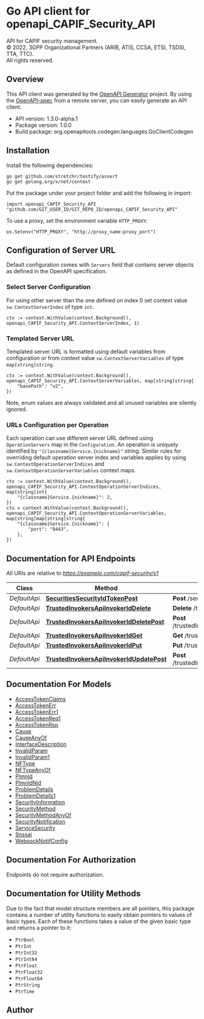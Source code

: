 # Go API client for openapi_CAPIF_Security_API

API for CAPIF security management.  
© 2022, 3GPP Organizational Partners (ARIB, ATIS, CCSA, ETSI, TSDSI, TTA, TTC).  
All rights reserved.


## Overview
This API client was generated by the [OpenAPI Generator](https://openapi-generator.tech) project.  By using the [OpenAPI-spec](https://www.openapis.org/) from a remote server, you can easily generate an API client.

- API version: 1.3.0-alpha.1
- Package version: 1.0.0
- Build package: org.openapitools.codegen.languages.GoClientCodegen

## Installation

Install the following dependencies:

```shell
go get github.com/stretchr/testify/assert
go get golang.org/x/net/context
```

Put the package under your project folder and add the following in import:

```golang
import openapi_CAPIF_Security_API "github.com/GIT_USER_ID/GIT_REPO_ID/openapi_CAPIF_Security_API"
```

To use a proxy, set the environment variable `HTTP_PROXY`:

```golang
os.Setenv("HTTP_PROXY", "http://proxy_name:proxy_port")
```

## Configuration of Server URL

Default configuration comes with `Servers` field that contains server objects as defined in the OpenAPI specification.

### Select Server Configuration

For using other server than the one defined on index 0 set context value `sw.ContextServerIndex` of type `int`.

```golang
ctx := context.WithValue(context.Background(), openapi_CAPIF_Security_API.ContextServerIndex, 1)
```

### Templated Server URL

Templated server URL is formatted using default variables from configuration or from context value `sw.ContextServerVariables` of type `map[string]string`.

```golang
ctx := context.WithValue(context.Background(), openapi_CAPIF_Security_API.ContextServerVariables, map[string]string{
	"basePath": "v2",
})
```

Note, enum values are always validated and all unused variables are silently ignored.

### URLs Configuration per Operation

Each operation can use different server URL defined using `OperationServers` map in the `Configuration`.
An operation is uniquely identified by `"{classname}Service.{nickname}"` string.
Similar rules for overriding default operation server index and variables applies by using `sw.ContextOperationServerIndices` and `sw.ContextOperationServerVariables` context maps.

```golang
ctx := context.WithValue(context.Background(), openapi_CAPIF_Security_API.ContextOperationServerIndices, map[string]int{
	"{classname}Service.{nickname}": 2,
})
ctx = context.WithValue(context.Background(), openapi_CAPIF_Security_API.ContextOperationServerVariables, map[string]map[string]string{
	"{classname}Service.{nickname}": {
		"port": "8443",
	},
})
```

## Documentation for API Endpoints

All URIs are relative to *https://example.com/capif-security/v1*

Class | Method | HTTP request | Description
------------ | ------------- | ------------- | -------------
*DefaultApi* | [**SecuritiesSecurityIdTokenPost**](docs/DefaultApi.md#securitiessecurityidtokenpost) | **Post** /securities/{securityId}/token | 
*DefaultApi* | [**TrustedInvokersApiInvokerIdDelete**](docs/DefaultApi.md#trustedinvokersapiinvokeriddelete) | **Delete** /trustedInvokers/{apiInvokerId} | 
*DefaultApi* | [**TrustedInvokersApiInvokerIdDeletePost**](docs/DefaultApi.md#trustedinvokersapiinvokeriddeletepost) | **Post** /trustedInvokers/{apiInvokerId}/delete | 
*DefaultApi* | [**TrustedInvokersApiInvokerIdGet**](docs/DefaultApi.md#trustedinvokersapiinvokeridget) | **Get** /trustedInvokers/{apiInvokerId} | 
*DefaultApi* | [**TrustedInvokersApiInvokerIdPut**](docs/DefaultApi.md#trustedinvokersapiinvokeridput) | **Put** /trustedInvokers/{apiInvokerId} | 
*DefaultApi* | [**TrustedInvokersApiInvokerIdUpdatePost**](docs/DefaultApi.md#trustedinvokersapiinvokeridupdatepost) | **Post** /trustedInvokers/{apiInvokerId}/update | 


## Documentation For Models

 - [AccessTokenClaims](docs/AccessTokenClaims.md)
 - [AccessTokenErr](docs/AccessTokenErr.md)
 - [AccessTokenErr1](docs/AccessTokenErr1.md)
 - [AccessTokenReq1](docs/AccessTokenReq1.md)
 - [AccessTokenRsp](docs/AccessTokenRsp.md)
 - [Cause](docs/Cause.md)
 - [CauseAnyOf](docs/CauseAnyOf.md)
 - [InterfaceDescription](docs/InterfaceDescription.md)
 - [InvalidParam](docs/InvalidParam.md)
 - [InvalidParam1](docs/InvalidParam1.md)
 - [NFType](docs/NFType.md)
 - [NFTypeAnyOf](docs/NFTypeAnyOf.md)
 - [PlmnId](docs/PlmnId.md)
 - [PlmnIdNid](docs/PlmnIdNid.md)
 - [ProblemDetails](docs/ProblemDetails.md)
 - [ProblemDetails1](docs/ProblemDetails1.md)
 - [SecurityInformation](docs/SecurityInformation.md)
 - [SecurityMethod](docs/SecurityMethod.md)
 - [SecurityMethodAnyOf](docs/SecurityMethodAnyOf.md)
 - [SecurityNotification](docs/SecurityNotification.md)
 - [ServiceSecurity](docs/ServiceSecurity.md)
 - [Snssai](docs/Snssai.md)
 - [WebsockNotifConfig](docs/WebsockNotifConfig.md)


## Documentation For Authorization

 Endpoints do not require authorization.


## Documentation for Utility Methods

Due to the fact that model structure members are all pointers, this package contains
a number of utility functions to easily obtain pointers to values of basic types.
Each of these functions takes a value of the given basic type and returns a pointer to it:

* `PtrBool`
* `PtrInt`
* `PtrInt32`
* `PtrInt64`
* `PtrFloat`
* `PtrFloat32`
* `PtrFloat64`
* `PtrString`
* `PtrTime`

## Author



